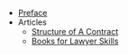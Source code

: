 - [Preface](preface.md)
- Articles
    * [Structure of A Contract](StructureContract.md)
    * [Books for Lawyer Skills](LSkills.md)